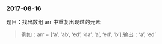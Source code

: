 ### 2017-08-16

题目：找出数组 arr 中重复出现过的元素

> 例如：arr = [‘a’, ‘ab’, ‘ed’, ‘da’, ‘a’, ‘ed’, ‘b’];输出：‘a’, ‘ed’



